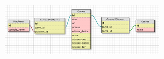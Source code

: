 ![schema design](https://github.com/ConsoleGameApi/GameReviewAPI/blob/dev/GamesReviewAPI_Schema.png)
